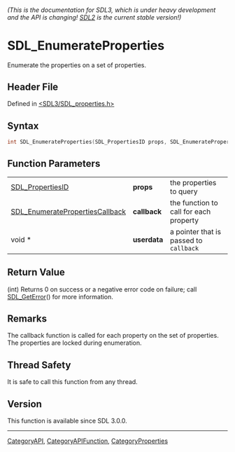 ###### (This is the documentation for SDL3, which is under heavy development and the API is changing! [SDL2](https://wiki.libsdl.org/SDL2/) is the current stable version!)
# SDL_EnumerateProperties

Enumerate the properties on a set of properties.

## Header File

Defined in [<SDL3/SDL_properties.h>](https://github.com/libsdl-org/SDL/blob/main/include/SDL3/SDL_properties.h)

## Syntax

```c
int SDL_EnumerateProperties(SDL_PropertiesID props, SDL_EnumeratePropertiesCallback callback, void *userdata);
```

## Function Parameters

|                                                                    |              |                                        |
| ------------------------------------------------------------------ | ------------ | -------------------------------------- |
| [SDL_PropertiesID](SDL_PropertiesID)                               | **props**    | the properties to query                |
| [SDL_EnumeratePropertiesCallback](SDL_EnumeratePropertiesCallback) | **callback** | the function to call for each property |
| void *                                                             | **userdata** | a pointer that is passed to `callback` |

## Return Value

(int) Returns 0 on success or a negative error code on failure; call
[SDL_GetError](SDL_GetError)() for more information.

## Remarks

The callback function is called for each property on the set of properties.
The properties are locked during enumeration.

## Thread Safety

It is safe to call this function from any thread.

## Version

This function is available since SDL 3.0.0.

----
[CategoryAPI](CategoryAPI), [CategoryAPIFunction](CategoryAPIFunction), [CategoryProperties](CategoryProperties)

